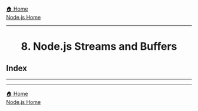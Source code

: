 [🏠 Home](../../../README.md) <br/>
[Node.js Home](../notes/)

---

<h1 style="text-align: center">8. Node.js Streams and Buffers</h1>

## Index

---



---

[🏠 Home](../../../README.md) <br/>
[Node.js Home](../notes/)